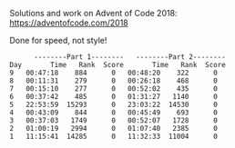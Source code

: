 Solutions and work on Advent of Code 2018:
https://adventofcode.com/2018

Done for speed, not style!

          --------Part 1--------   --------Part 2--------
    Day       Time   Rank  Score       Time   Rank  Score
    9   00:47:18    884      0   00:48:20    322      0
    8   00:11:31    279      0   00:26:18    468      0
    7   00:15:10    277      0   00:52:02    435      0
    6   00:37:42    485      0   01:31:27   1140      0
    5   22:53:59  15293      0   23:03:22  14530      0
    4   00:43:09    844      0   00:45:49    693      0
    3   00:37:03   1749      0   00:52:07   1728      0
    2   01:00:19   2994      0   01:07:40   2385      0
    1   11:15:41  14285      0   11:32:33  11004      0

